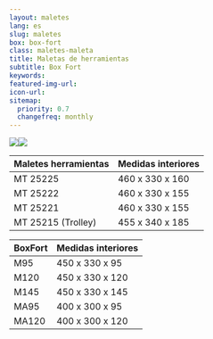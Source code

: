 ```yaml
---
layout: maletes
lang: es
slug: maletes
box: box-fort
class: maletes-maleta
title: Maletas de herramientas
subtitle: Box Fort
keywords: 
featured-img-url:
icon-url: 
sitemap:
  priority: 0.7
  changefreq: monthly
---
```


<p class="text-center"><img src="{{ site.base_url }}/assets/img/01-thumbnail-box-fort-maletes-d-eines-box-fort-boxmt-25225.jpg"><img src="{{ site.base_url }}/assets/img/01-thumbnail-box-fort-maletes-d-eines-box-fort-M145-d-ab.jpg"></p>

Maletes herramientas|Medidas interiores
--- | ---
MT 25225|460 x 330 x 160
MT 25222|460 x 330 x 155
MT 25221|460 x 330 x 155
MT 25215 (Trolley)|455 x 340 x 185

BoxFort|Medidas interiores
--- | ---
M95|450 x 330 x 95
M120|450 x 330 x 120
M145|450 x 330 x 145
MA95|400 x 300 x 95
MA120|400 x 300 x 120